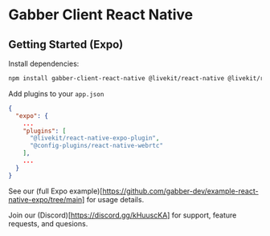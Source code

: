 # Gabber Client React Native

## Getting Started (Expo)


Install dependencies:

```bash
npm install gabber-client-react-native @livekit/react-native @livekit/react-native-expo-plugin @livekit/react-native-webrtc @config-plugins/react-native-webrtc
```

Add plugins to your `app.json`

```json
{
  "expo": {
    ...
    "plugins": [
      "@livekit/react-native-expo-plugin",
      "@config-plugins/react-native-webrtc"
    ],
    ...
  }
}
```

See our (full Expo example)[https://github.com/gabber-dev/example-react-native-expo/tree/main] for usage details.

Join our (Discord)[https://discord.gg/kHuuscKA] for support, feature requests, and quesions.